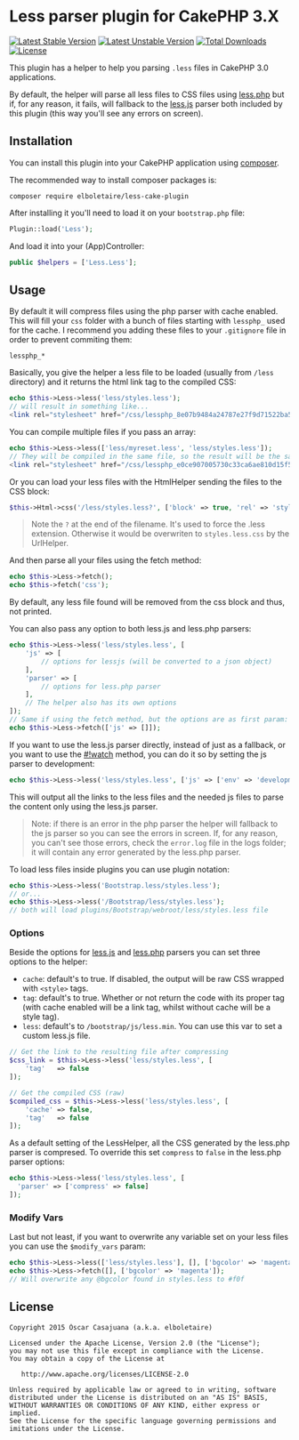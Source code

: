 Less parser plugin for CakePHP 3.X
==================================

[![Latest Stable Version](https://poser.pugx.org/elboletaire/less-cake-plugin/version.svg)](https://packagist.org/packages/elboletaire/less-cake-plugin)
[![Latest Unstable Version](https://poser.pugx.org/elboletaire/less-cake-plugin/v/unstable.svg)](//packagist.org/packages/elboletaire/less-cake-plugin)
[![Total Downloads](https://img.shields.io/packagist/dt/elboletaire/less-cake-plugin.svg)](https://packagist.org/packages/elboletaire/less-cake-plugin)
[![License](https://img.shields.io/packagist/l/elboletaire/less-cake-plugin.svg)](https://packagist.org/packages/elboletaire/less-cake-plugin)

This plugin has a helper to help you parsing `.less` files in CakePHP 3.0 applications.

By default, the helper will parse all less files to CSS files using [less.php](https://github.com/oyejorge/less.php) but if, for any reason, it fails, will fallback to the [less.js](http://lesscss.org/#download-options) parser both included by this plugin (this way you'll see any errors on screen).

Installation
------------

You can install this plugin into your CakePHP application using [composer](http://getcomposer.org).

The recommended way to install composer packages is:

```
composer require elboletaire/less-cake-plugin
```

After installing it you'll need to load it on your `bootstrap.php` file:

```php
Plugin::load('Less');
```

And load it into your (App)Controller:

```php
public $helpers = ['Less.Less'];
```

Usage
-----

By default it will compress files using the php parser with cache enabled.
This will fill your `css` folder with a bunch of files starting with `lessphp_`
used for the cache. I recommend you adding these files to your `.gitignore` file
in order to prevent commiting them:

    lessphp_*

Basically, you give the helper a less file to be loaded (usually from `/less`
directory) and it returns the html link tag to the compiled CSS:

```php
echo $this->Less->less('less/styles.less');
// will result in something like...
<link rel="stylesheet" href="/css/lessphp_8e07b9484a24787e27f9d71522ba53443d18bbd2.css" />
```

You can compile multiple files if you pass an array:

```php
echo $this->Less->less(['less/myreset.less', 'less/styles.less']);
// They will be compiled in the same file, so the result will be the same as the previous one
<link rel="stylesheet" href="/css/lessphp_e0ce907005730c33ca6ae810d15f57a4df76d330.css"/>
```

Or you can load your less files with the HtmlHelper sending the files to the
CSS block:

```php
$this->Html->css('/less/styles.less?', ['block' => true, 'rel' => 'stylesheet/less']);
```

> Note the `?` at the end of the filename. It's used to force the .less
extension. Otherwise it would be overwriten to `styles.less.css` by the UrlHelper.

And then parse all your files using the fetch method:

```php
echo $this->Less->fetch();
echo $this->fetch('css');
```

By default, any less file found will be removed from the css block and thus, not
printed.

You can also pass any option to both less.js and less.php parsers:

```php
echo $this->Less->less('less/styles.less', [
    'js' => [
        // options for lessjs (will be converted to a json object)
    ],
    'parser' => [
        // options for less.php parser
    ],
    // The helper also has its own options
]);
// Same if using the fetch method, but the options are as first param:
echo $this->Less->fetch(['js' => []]);
```

If you want to use the less.js parser directly, instead of just as a fallback,
or you want to use the
[#!watch](http://lesscss.org/usage/#using-less-in-the-browser-watch-mode) method,
you can do it so by setting the js parser to development:

```php
echo $this->Less->less('less/styles.less', ['js' => ['env' => 'development']]);
```

This will output all the links to the less files and the needed js files to
parse the content only using the less.js parser.

> Note: if there is an error in the php parser the helper will fallback to
the js parser so you can see the errors in screen. If, for any reason, you can't
see those errors, check the `error.log` file in the logs folder; it will contain
any error generated by the less.php parser.

To load less files inside plugins you can use plugin notation:

```php
echo $this->Less->less('Bootstrap.less/styles.less');
// or...
echo $this->Less->less('/Bootstrap/less/styles.less');
// both will load plugins/Bootstrap/webroot/less/styles.less file
```

### Options

Beside the options for
[less.js](http://lesscss.org/#client-side-usage-browser-options) and
[less.php](https://github.com/oyejorge/less.php#lessphp) parsers you can set
three options to the helper:

+ `cache`: default's to true. If disabled, the output will be raw CSS wrapped
  with `<style>` tags.
+ `tag`: default's to true. Whether or not return the code with its proper tag
  (with cache enabled will be a link tag, whilst without cache will be a style
  tag).
+ `less`: default's to `/bootstrap/js/less.min`. You can use this var to set a
  custom less.js file.

```php
// Get the link to the resulting file after compressing
$css_link = $this->Less->less('less/styles.less', [
    'tag'   => false
]);

// Get the compiled CSS (raw)
$compiled_css = $this->Less->less('less/styles.less', [
    'cache' => false,
    'tag'   => false
]);
```

As a default setting of the LessHelper, all the CSS generated by the less.php
parser is compresed. To override this set `compress` to `false` in the less.php
parser options:

```php
echo $this->Less->less('less/styles.less', [
  'parser' => ['compress' => false]
]);
```

### Modify Vars

Last but not least, if you want to overwrite any variable set on your less files
you can use the `$modify_vars` param:

```php
echo $this->Less->less(['less/styles.less'], [], ['bgcolor' => 'magenta']);
echo $this->Less->fetch([], ['bgcolor' => 'magenta']);
// Will overwrite any @bgcolor found in styles.less to #f0f
```


License
-------

    Copyright 2015 Òscar Casajuana (a.k.a. elboletaire)

    Licensed under the Apache License, Version 2.0 (the "License");
    you may not use this file except in compliance with the License.
    You may obtain a copy of the License at

       http://www.apache.org/licenses/LICENSE-2.0

    Unless required by applicable law or agreed to in writing, software
    distributed under the License is distributed on an "AS IS" BASIS,
    WITHOUT WARRANTIES OR CONDITIONS OF ANY KIND, either express or implied.
    See the License for the specific language governing permissions and
    imitations under the License.
